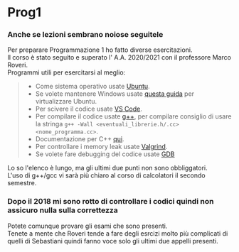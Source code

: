 # Prog1
### Anche se lezioni sembrano noiose seguitele
Per preparare Programmazione 1 ho fatto diverse esercitazioni.  
Il corso è stato seguito e superato l' A.A. 2020/2021 con il professore Marco Roveri.  
Programmi utili per esercitarsi al meglio:  
>* Come sistema operativo usate [Ubuntu](https://ubuntu.com/download/desktop).
>* Se volete mantenere Windows usate [questa guida](https://code.visualstudio.com/docs/remote/wsl) per virtualizzare Ubuntu.
>* Per scivere il codice usate [VS Code](https://code.visualstudio.com/).
>* Per compilare il codice usate [g++](https://gcc.gnu.org/), per compilare consiglio di usare la stringa `g++ -Wall <eventuali_librerie.h/.cc> <nome_programma.cc>`.
>* Documentazione per C++ [qui](https://cplusplus.com/).
>* Per controllare i memory leak usate [Valgrind](https://valgrind.org/).
>* Se volete fare debugging del codice usate [GDB](http://www.gdbtutorial.com/.)  

Lo so l'elenco è lungo, ma gli ultimi due punti non sono obbliggatori.  
L'uso di g++/gcc vi sarà più chiaro al corso di calcolatori il secondo semestre.  
### Dopo il 2018 mi sono rotto di controllare i codici quindi non assicuro nulla sulla correttezza  
Potete comunque provare gli esami che sono presenti.  
Tenete a mente che Roveri tende a fare degli esrcizi molto più complicati di quelli di Sebastiani quindi fanno voce solo gli ultimi due appelli presenti.
